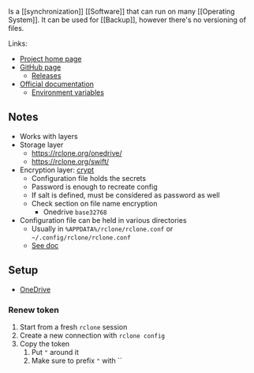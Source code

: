 Is a [[synchronization]] [[Software]] that can run on many [[Operating System]].
It can be used for [[Backup]], however there's no versioning of files.

Links:
- [Project home page](https://rclone.org/)
- [GitHub page](https://github.com/rclone/rclone)
	- [Releases](https://github.com/rclone/rclone/releases)
- [Official documentation](https://rclone.org/docs/)
	- [Environment variables](https://rclone.org/docs/#environment-variables)
## Notes
- Works with layers
- Storage layer
	- https://rclone.org/onedrive/
	- https://rclone.org/swift/
- Encryption layer: [crypt](https://rclone.org/crypt/)
	- Configuration file holds the secrets
	- Password is enough to recreate config
	- If salt is defined, must be considered as password as well
	- Check section on file name encryption 
		- Onedrive `base32768`
- Configuration file can be held in various directories
	- Usually in `%APPDATA%/rclone/rclone.conf` or `~/.config/rclone/rclone.conf`
	- [See doc](https://rclone.org/docs/#config-config-file)
## Setup
- [OneDrive](https://rclone.org/onedrive/)
### Renew token
1. Start from a fresh `rclone` session
2. Create a new connection with `rclone config`
3. Copy the token
	1. Put `"` around it
	2. Make sure to prefix `"` with \`` 
